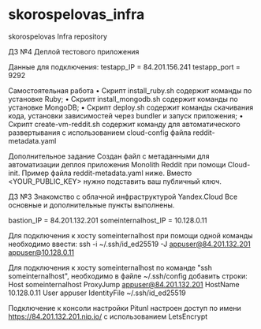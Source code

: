 # skorospelovas_infra
skorospelovas Infra repository


ДЗ №4 Деплой тестового приложения

Данные для подключения:
testapp_IP = 84.201.156.241
testapp_port = 9292

Самостоятельная работа
• Скрипт install_ruby.sh содержит команды по установке Ruby;
• Скрипт install_mongodb.sh содержит команды по установке MongoDB;
• Скрипт deploy.sh содержит команды скачивания кода, установки зависимостей через bundler и запуск приложения;
• Скрипт create-vm-reddit.sh содержит команду для автоматического развертывания с использованием cloud-config файла reddit-metadata.yaml

Дополнительное задание
Создан файл с метаданными для автоматизации деплоя приложения Monolith Reddit при помощи Cloud-init. Пример файла reddit-metadata.yaml ниже. Вместо <YOUR_PUBLIC_KEY> нужно подставить ваш публичный ключ.


ДЗ №3 Знакомство с облачной инфраструктурой Yandex.Cloud
Все основные и дополнительные пункты выполнены.

bastion_IP = 84.201.132.201
someinternalhost_IP = 10.128.0.11

Для подключения к хосту someinternalhost при помощи одной команды необходимо ввести:
ssh -i ~/.ssh/id_ed25519 -J appuser@84.201.132.201 appuser@10.128.0.11

Для подключения к хосту someinternalhost по команде "ssh someinternalhost", необходимо в файле ~/.ssh/config добавить строки:
Host someinternalhost
    ProxyJump appuser@84.201.132.201
    HostName 10.128.0.11
    User appuser
    IdentityFile ~/.ssh/id_ed25519

Подключение к консоли настройки Pitunl настроен доступ по имени https://84.201.132.201.nip.io/ с использованием LetsEncrypt 

